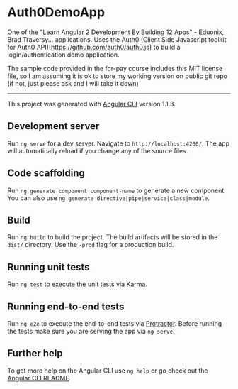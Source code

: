 # Auth0DemoApp

One of the "Learn Angular 2 Development By Building 12 Apps" - Eduonix, Brad Traversy... applications.  Uses the Auth0 (Client Side Javascript toolkit for Auth0 API)[https://github.com/auth0/auth0.js] to build a login/authentication demo application.

The sample code provided in the for-pay course includes this MIT license file, so I am assuming it is ok to store my working version on public git repo (if not, just please ask and I will take it down)

---
This project was generated with [Angular CLI](https://github.com/angular/angular-cli) version 1.1.3.

## Development server

Run `ng serve` for a dev server. Navigate to `http://localhost:4200/`. The app will automatically reload if you change any of the source files.

## Code scaffolding

Run `ng generate component component-name` to generate a new component. You can also use `ng generate directive|pipe|service|class|module`.

## Build

Run `ng build` to build the project. The build artifacts will be stored in the `dist/` directory. Use the `-prod` flag for a production build.

## Running unit tests

Run `ng test` to execute the unit tests via [Karma](https://karma-runner.github.io).

## Running end-to-end tests

Run `ng e2e` to execute the end-to-end tests via [Protractor](http://www.protractortest.org/).
Before running the tests make sure you are serving the app via `ng serve`.

## Further help

To get more help on the Angular CLI use `ng help` or go check out the [Angular CLI README](https://github.com/angular/angular-cli/blob/master/README.md).
